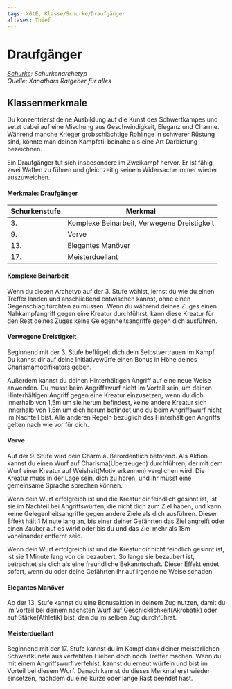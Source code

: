 ```yaml
---
tags: XGtE, Klasse/Schurke/Draufgänger
aliases: Thief
---
```

Draufgänger
===========

[_Schurke_](../Schurke.md)_: Schurkenarchetyp_  
_Quelle: Xanathars Ratgeber für alles_

Klassenmerkmale
---------------

Du konzentrierst deine Ausbildung auf die Kunst des Schwertkampes und setzt dabei auf eine Mischung aus Geschwindigkeit, Eleganz und Charme. Während manche Krieger grobschlächtige Rohlinge in schwerer Rüstung sind, könnte man deinen Kampfstil beinahe als eine Art Darbietung bezeichnen.

Ein Draufgänger tut sich insbesondere im Zweikampf hervor. Er ist fähig, zwei Waffen zu führen und gleichzeitig seinem Widersache immer wieder auszuweichen.

#### Merkmale: Draufgänger

| Schurkenstufe | Merkmal |
| --- | --- |
| 3. | Komplexe Beinarbeit, Verwegene Dreistigkeit |
| 9. | Verve |
| 13. | Elegantes Manöver |
| 17. | Meisterduellant |

#### Komplexe Beinarbeit

Wenn du diesen Archetyp auf der 3. Stufe wählst, lernst du wie du einen Treffer landen und anschließend entwischen kannst, ohne einen Gegenschlag fürchten zu müssen. Wenn du während deines Zuges einen Nahkampfangriff gegen eine Kreatur durchführst, kann diese Kreatur für den Rest deines Zuges keine Gelegenheitsangriffe gegen dich ausführen.

#### Verwegene Dreistigkeit

Beginnend mit der 3. Stufe beflügelt dich dein Selbstvertrauen im Kampf. Du kannst dir auf deine Initiativewürfe einen Bonus in Höhe deines Charismamodifikators geben.

Außerdem kannst du deinen Hinterhältigen Angriff auf eine neue Weise anwenden. Du musst beim Angriffswurf nicht im Vorteil sein, um deinen Hinterhältigen Angriff gegen eine Kreatur einzusetzen, wenn du dich innerhalb von 1,5m um sie herum befindest, keine andere Kreatur sich innerhalb von 1,5m um dich herum befindet und du beim Angriffswurf nicht im Nachteil bist. Alle anderen Regeln bezüglich des Hinterhältigen Angriffs gelten nach wie vor für dich.

#### Verve

Auf der 9. Stufe wird dein Charm außerordentlich betörend. Als Aktion kannst du einen Wurf auf Charisma(Überzeugen) durchführen, der mit dem Wurf einer Kreatur auf Weisheit(Motiv erkennen) verglichen wird. Die Kreatur muss in der Lage sein, dich zu hören, und ihr müsst eine gemeinsame Sprache sprechen können.

Wenn dein Wurf erfolgreich ist und die Kreatur dir feindlich gesinnt ist, ist sie im Nachteil bei Angriffswürfen, die nicht dich zum Ziel haben, und kann keine Gelegenheitsangriffe gegen andere Ziele als dich ausführen. Dieser Effekt hält 1 Minute lang an, bis einer deiner Gefährten das Ziel angreift oder einen Zauber auf es wirkt oder bis du und das Ziel mehr als 18m voneinander entfernt seid.

Wenn dein Wurf erfolgreich ist und die Kreatur dir nicht feindlich gesinnt ist, ist sie 1 Minute lang von dir bezaubert. So lange sie bezaubert ist, betrachtet sie dich als eine freundliche Bekanntschaft. Dieser Effekt endet sofort, wenn du oder deine Gefährten ihr auf irgendeine Weise schaden.

#### Elegantes Manöver

Ab der 13. Stufe kannst du eine Bonusaktion in deinem Zug nutzen, damit du im Vorteil bei deinem nächsten Wurf auf Geschicklichkeit(Akrobatik) oder auf Stärke(Athletik) bist, den du im selben Zug durchführst.

#### Meisterduellant

Beginnend mit der 17. Stufe kannst du im Kampf dank deiner meisterlichen Schwertkünste aus verfehlten Hieben doch noch Treffer machen. Wenn du mit einem Angriffswurf verfehlst, kannst du erneut würfeln und bist im Vorteil bei diesem Wurf. Danach kannst du dieses Merkmal erst wieder einsetzen, nachdem du eine kurze oder lange Rast beendet hast.